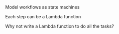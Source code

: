 Model workflows as state machines

Each step can be a Lambda function

Why not write a Lambda function to do all the tasks?